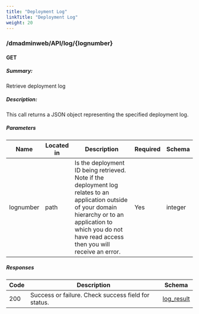 ```yaml
---
title: "Deployment Log"
linkTitle: "Deployment Log"
weight: 20
---
```


### /dmadminweb/API/log/{lognumber}

#### GET
##### Summary:

Retrieve deployment log

##### Description:

This call returns a JSON object representing the specified deployment log.


##### Parameters

| Name | Located in | Description | Required | Schema |
| ---- | ---------- | ----------- | -------- | ---- |
| lognumber | path | Is the deployment ID being retrieved. Note if the deployment log relates to an application outside of your domain hierarchy or to an application to which you do not have read access then you will receive an error. | Yes | integer |

##### Responses

| Code | Description | Schema |
| ---- | ----------- | ------ |
| 200 | Success or failure.  Check success field for status. | [log_result](/restapi/models/#log_result) |